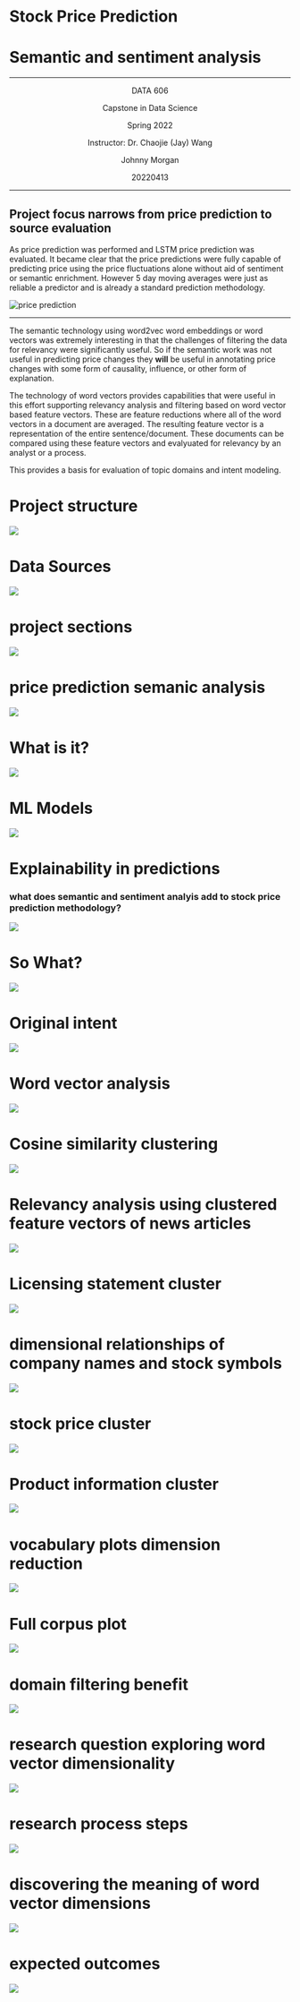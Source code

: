 # Stock Price Prediction

# Semantic and sentiment analysis

---
<p align=center>
DATA 606
<p align=center>
	Capstone in Data Science
<p align=center>
	Spring 2022
<p align=center>
	Instructor: 	Dr. Chaojie (Jay) Wang	
<p align=center>
	Johnny Morgan
<p align=center>
	20220413
</p>

---
## Project focus narrows from price prediction to source evaluation

As price prediction was performed and LSTM price prediction was evaluated.  It became clear that the price predictions were fully capable of predicting price using the price fluctuations alone without aid of sentiment or semantic enrichment.  However 5 day moving averages were just as reliable a predictor and is already a standard prediction methodology.  

![price prediction](images/stock_price_prediction.PNG "title")

---

The semantic technology using word2vec word embeddings or word vectors was extremely interesting in that the challenges of filtering the data for relevancy were significantly useful. So if the semantic work was not useful in predicting price changes they __will__ be useful in annotating price changes with some form of causality, influence, or other form of explanation.

The technology of word vectors provides capabilities that were useful in this effort supporting relevancy analysis and filtering based on word vector based feature vectors.  These are feature reductions where all of the word vectors in a document are averaged.  The resulting feature vector is a representation of the entire sentence/document.  These documents can be compared using these feature vectors and evalyuated for relevancy by an analyst or a process. 

This provides a basis for evaluation of topic domains and intent modeling.  

# Project structure
![](images/project_structure.PNG)
# Data Sources
![](images/data_sources_slide.PNG)
# project sections
![](images/project_sections_slide.PNG)
# price prediction semanic analysis
![](images/price_prediction_semantic_analysis_slide.PNG)
# What is it?
![](images/what_is_it_slide.PNG)
# ML Models
![](images/ml_models_slide.PNG)

# Explainability in predictions 
### what does semantic and sentiment analyis add to stock price prediction methodology?

![](images/stock_price_prediction.PNG)

# So What?
![](images/so_what_slide.PNG)

# Original intent
![](images/original_intent_slide.PNG)
# Word vector analysis
![](images/word_vector_slide.PNG)
# Cosine similarity clustering
![](images/cosine_similarity_slide.PNG)
# Relevancy analysis using clustered feature vectors of news articles
![](images/part_of_relevancy_analysis_slide.PNG)
# Licensing statement cluster
![](images/licensing_statements_slide.PNG)
# dimensional relationships of company names and stock symbols
![](images/dimensional_relationships_company_stock_names_symbols.PNG)
# stock price cluster
![](images/stock_price_cluster_slide.PNG)
# Product information cluster
![](images/product_information_slide.PNG)
# vocabulary plots dimension reduction
![](images/vocabulary_plots_dimension_reduction.PNG)
# Full corpus plot
![](images/full_corpus_slide.PNG)
# domain filtering benefit
![](images/domain_filtering_slide.PNG)
# research question exploring word vector dimensionality
![](images/research_question_slide.PNG)
# research process steps
![](images/research_process_slide.PNG)
# discovering the meaning of word vector dimensions

![](images/discovering_meaning_in_the_dimensions.PNG)
# expected outcomes
![](images/expected_outcomes.PNG)





















